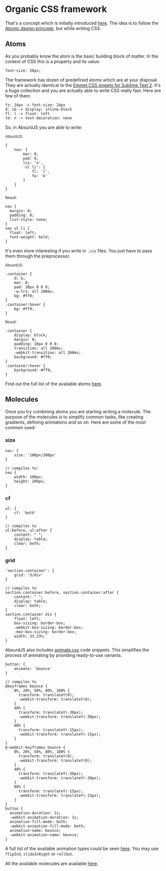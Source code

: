 # Organic CSS framework

That's a concept which is initially introduced [here](http://davidwalsh.name/starting-css). The idea is to follow the [Atomic design principle](http://bradfrostweb.com/blog/post/atomic-web-design/), but while writing CSS.

## Atoms

As you probably know the atom is the basic building block of matter. In the context of CSS this is a property and its value:

	font-size: 20px;

The framework has dozen of predefined atoms which are at your disposal. They are actually identical to the [Emmet CSS snipets for Sublime Text 2](http://peters-playground.com/Emmet-Css-Snippets-for-Sublime-Text-2/). It's a huge collection and you are actually able to write CSS really fast. Here are few of them:

	fz: 24px -> font-size: 24px
	d: ib -> display: inline-block
	fl: l -> float: left
	td: n -> text-decoration: none

So, in AbsurdJS you are able to write:

<div class="example">
<div class="col">
<small>AbsurdJS:</small>
<pre><code class="language-javascript">{
    nav: {
        mar: 0,
        pad: 0,
        lis: 'n',
        'ul li': {
            fl: 'l',
            fw: 'b'
        }
    }
}</code></pre>
</div>
<div class="col">
<small>Result:</small>
<pre><code class="language-css">nav {
  margin: 0;
  padding: 0;
  list-style: none;
}
nav ul li {
  float: left;
  font-weight: bold;
}</code></pre>
</div>
</div>

It's even more interesting if you write in `.css` files. You just have to pass them through the preprocessor.

<div class="example">
<div class="col">
<small>AbsurdJS:</small>
<pre><code class="language-javascript">.container {
	d: b;
	mar: 0;
	pad: 10px 0 0 0;
	-w-trs: all 200ms;
	bg: #ff0;
}
.container:hover {
	bg: #ff9;
}</code></pre>
</div>
<div class="col">
<small>Result:</small>
<pre><code class="language-css">.container {
	display: block;
	margin: 0;
	padding: 10px 0 0 0;
	transition: all 200ms;
	-webkit-transition: all 200ms;
	background: #ff0;
}
.container:hover {
	background: #ff9;
}</code></pre>
</div>
</div>

Find out the full list of the available atoms [here](/pages/css-preprocessing/organic-css/atoms).

## Molecules

Once you try combining atoms you are starting writing a molecule. The purpose of the molecules is to simplify common tasks, like creating gradients, defining animations and so on. Here are some of the most common used:

### size

	nav: {
        size: '100px/200px'
    }

    // compiles to:
	nav {
	  	width: 100px;
	  	height: 200px;
	}

### cf

	ul: {
        cf: 'both'
    }

    // compiles to
    ul:before, ul:after {
		content: " ";
		display: table;
		clear: both;
	}

### grid

	'section.container': {
		grid: '3/div'
	}

	// compiles to
	section.container:before, section.container:after {
		content: " ";
		display: table;
		clear: both;
	}
	section.container div {
		float: left;
		box-sizing: border-box;
		-webkit-box-sizing: border-box;
		-moz-box-sizing: border-box;
		width: 33.33%;
	}

AbsurdJS also includes [animate.css](http://daneden.github.io/animate.css/) code snippets. This simplifies the process of animating by providing ready-to-use variants.

	button: {
		animate: 'bounce'
	}

	// compiles to
	@keyframes bounce {
		0%, 20%, 50%, 80%, 100% {
		  transform: translateY(0);
		  -webkit-transform: translateY(0);
		}
		40% {
		  transform: translateY(-30px);
		  -webkit-transform: translateY(-30px);
		}
		60% {
		  transform: translateY(-15px);
		  -webkit-transform: translateY(-15px);
		}
	}
	@-webkit-keyframes bounce {
		0%, 20%, 50%, 80%, 100% {
		  transform: translateY(0);
		  -webkit-transform: translateY(0);
		}
		40% {
		  transform: translateY(-30px);
		  -webkit-transform: translateY(-30px);
		}
		60% {
		  transform: translateY(-15px);
		  -webkit-transform: translateY(-15px);
		}
	}
	button {
	  animation-duration: 1s;
	  -webkit-animation-duration: 1s;
	  animation-fill-mode: both;
	  -webkit-animation-fill-mode: both;
	  animation-name: bounce;
	  -webkit-animation-name: bounce;
	}

A full list of the available animation types could be seen [here](http://daneden.github.io/animate.css/). You may use `flipInX`, `slideInRight` or `rollOut`.

All the available molecules are available [here](/pages/css-preprocessing/organic-css/molecules).